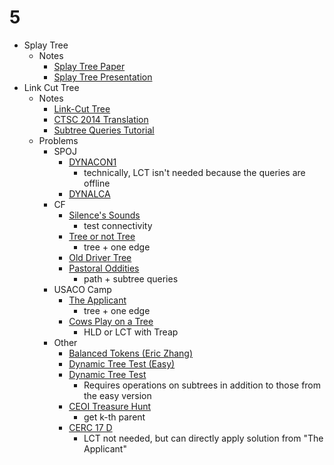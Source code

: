 # 5

  * Splay Tree
    * Notes
      * [Splay Tree Paper](https://www.cs.cmu.edu/~sleator/papers/self-adjusting.pdf)
      * [Splay Tree Presentation](https://web.stanford.edu/class/archive/cs/cs166/cs166.1146/lectures/08/Slides08.pdf)
  * Link Cut Tree
    * Notes
      * [Link-Cut Tree](http://courses.csail.mit.edu/6.851/spring12/scribe/L19.pdf)
      * [CTSC 2014 Translation](https://www.overleaf.com/read/zbbwngftkrkx?fbclid=IwAR1VJmGscfSZJHejVqU5_2Nlm8-R09pFlU7PpEg_i3CXEd0Qw-dzliSn5RI)
      * [Subtree Queries Tutorial](https://codeforces.com/blog/entry/67637)
    * Problems
      * SPOJ
        * [DYNACON1](https://www.spoj.com/problems/DYNACON1/)
          * technically, LCT isn't needed because the queries are offline
        * [DYNALCA](https://www.spoj.com/problems/DYNALCA/)
      * CF
        * [Silence's Sounds](https://codeforces.com/contest/1109/problem/F)
          * test connectivity
        * [Tree or not Tree](https://codeforces.com/contest/117/problem/E)
          * tree + one edge
        * [Old Driver Tree](https://codeforces.com/contest/1172/problem/E)
        * [Pastoral Oddities](https://codeforces.com/contest/603/problem/E)
          * path + subtree queries
      * USACO Camp
        * [The Applicant](https://probgate.org/viewproblem.php?pid=578)
          * tree + one edge
        * [Cows Play on a Tree](https://probgate.org/viewproblem.php?pid=259)
          * HLD or LCT with Treap
      * Other
        * [Balanced Tokens (Eric Zhang)](https://www.hackerrank.com/contests/pwshpc-online-round/challenges/pwsh-tokens/problem)
        * [Dynamic Tree Test (Easy)](https://dmoj.ca/problem/ds5easy)
        * [Dynamic Tree Test](https://dmoj.ca/problem/ds5)
          * Requires operations on subtrees in addition to those from the easy version
        * [CEOI Treasure Hunt](https://cses.fi/174/list/)
          * get k-th parent
        * [CERC 17 D](https://codeforces.com/gym/101620)
          * LCT not needed, but can directly apply solution from "The Applicant"
